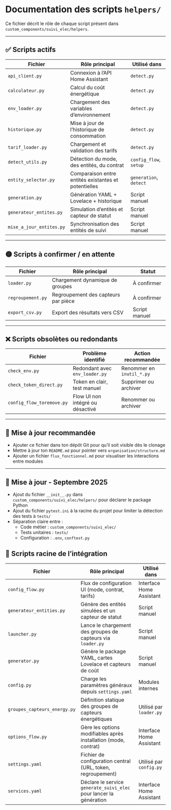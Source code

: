 # Documentation des scripts `helpers/`

Ce fichier décrit le rôle de chaque script présent dans `custom_components/suivi_elec/helpers`.

---

## ✅ Scripts actifs

| Fichier                | Rôle principal                                      | Utilisé dans             |
|------------------------|-----------------------------------------------------|---------------------------|
| `api_client.py`        | Connexion à l’API Home Assistant                    | `detect.py`               |
| `calculateur.py`       | Calcul du coût énergétique                          | `detect.py`               |
| `env_loader.py`        | Chargement des variables d’environnement            | `detect.py`               |
| `historique.py`        | Mise à jour de l’historique de consommation         | `detect.py`               |
| `tarif_loader.py`      | Chargement et validation des tarifs                 | `detect.py`               |
| `detect_utils.py`      | Détection du mode, des entités, du contrat          | `config_flow`, `setup`    |
| `entity_selector.py`   | Comparaison entre entités existantes et potentielles| `generation`, `detect`    |
| `generation.py`        | Génération YAML + Lovelace + historique             | Script manuel             |
| `generateur_entites.py`| Simulation d’entités et capteur de statut          | Script manuel             |
| `mise_a_jour_entites.py`| Synchronisation des entités de suivi               | Script manuel             |

---

## 🟡 Scripts à confirmer / en attente

| Fichier                | Rôle principal                                      | Statut                   |
|------------------------|-----------------------------------------------------|---------------------------|
| `loader.py`            | Chargement dynamique de groupes                     | À confirmer               |
| `regroupement.py`      | Regroupement des capteurs par pièce                 | À confirmer               |
| `export_csv.py`        | Export des résultats vers CSV                       | Script manuel             |

---

## ❌ Scripts obsolètes ou redondants

| Fichier                    | Problème identifié                               | Action recommandée        |
|----------------------------|--------------------------------------------------|----------------------------|
| `check_env.py`             | Redondant avec `env_loader.py`                  | Renommer en `inutil_*.py` |
| `check_token_direct.py`    | Token en clair, test manuel                     | Supprimer ou archiver     |
| `config_flow_toremove.py`  | Flow UI non intégré ou désactivé                | Renommer ou archiver      |

---

## 🔄 Mise à jour recommandée

- Ajouter ce fichier dans ton dépôt Git pour qu’il soit visible dès le clonage
- Mettre à jour ton `README.md` pour pointer vers `organisation/structure.md`
- Ajouter un fichier `flux_fonctionnel.md` pour visualiser les interactions entre modules

---

## 🔄 Mise à jour - Septembre 2025

- Ajout du fichier `__init__.py` dans `custom_components/suivi_elec/helpers/` pour déclarer le package Python
- Ajout du fichier `pytest.ini` à la racine du projet pour limiter la détection des tests à `tests/`
- Séparation claire entre :
  - Code métier : `custom_components/suivi_elec/`
  - Tests unitaires : `tests/`
  - Configuration : `.env`, `conftest.py`

## 📁 Scripts racine de l’intégration

| Fichier                    | Rôle principal                                                  | Utilisé dans             |
|----------------------------|------------------------------------------------------------------|---------------------------|
| `config_flow.py`           | Flux de configuration UI (mode, contrat, tarifs)                | Interface Home Assistant |
| `generateur_entities.py`   | Génère des entités simulées et un capteur de statut             | Script manuel            |
| `launcher.py`              | Lance le chargement des groupes de capteurs via `loader.py`     | Script manuel            |
| `generator.py`             | Génère le package YAML, cartes Lovelace et capteurs de coût     | Script manuel            |
| `config.py`               | Charge les paramètres généraux depuis `settings.yaml`            | Modules internes         |
| `groupes_capteurs_energy.py` | Définition statique des groupes de capteurs énergétiques       | Utilisé par `loader.py`  |
| `options_flow.py`          | Gère les options modifiables après installation (mode, contrat) | Interface Home Assistant |
| `settings.yaml`           | Fichier de configuration central (URL, token, regroupement)      | Utilisé par `config.py`  |
| `services.yaml`           | Déclare le service `generate_suivi_elec` pour lancer la génération | Interface Home Assistant |

